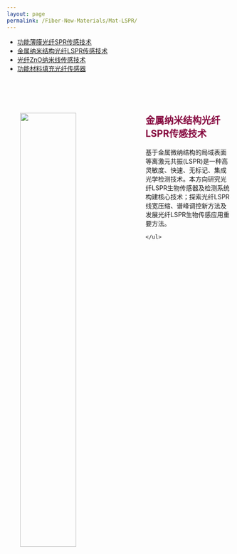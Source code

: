 ```yaml
---
layout: page
permalink: /Fiber-New-Materials/Mat-LSPR/
---
```


<div class="navbar center fifth">
<ul>
    <li><a href="{{ "/Fiber-New-Materials" | prepend: site.baseurl }}">功能薄膜光纤SPR传感技术</a></li>
    <li class="active"><a href="{{ "/Mat-LSPR" | prepend: "/Fiber-New-Materials" | prepend: site.baseurl }}">金属纳米结构光纤LSPR传感技术</a></li>
    <li><a href="{{ "/Mat-ZnO" | prepend: "/Fiber-New-Materials" | prepend: site.baseurl }}">光纤ZnO纳米线传感技术</a></li>
    <li><a href="{{ "/Mat-fill" | prepend: "/Fiber-New-Materials" | prepend: site.baseurl }}">功能材料填充光纤传感器</a></li>
</ul>
</div>
<br>

<div class="wrap clearfix">
    <img src="{{ site.baseurl }}/images/W-1.jpg" style="float: left; width: 50%; margin: 15px; padding: 15px;" >
    <h2 style="color: #870A40;padding-top: 1.9rem;">金属纳米结构光纤LSPR传感技术</h2> 
    <ul>
    基于金属微纳结构的局域表面等离激元共振(LSPR)是一种高灵敏度、快速、无标记、集成光学检测技术。本方向研究光纤LSPR生物传感器及检测系统构建核心技术；探索光纤LSPR线宽压缩、谱峰调控新方法及发展光纤LSPR生物传感应用重要方法。
       
    </ul>
</div>

